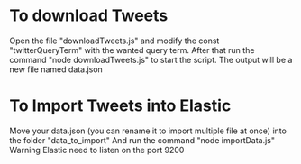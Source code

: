 # To download Tweets
Open the file "downloadTweets.js" and modify the const "twitterQueryTerm" with the wanted query term.
After that run the command "node downloadTweets.js" to start the script.
The output will be a new file named data.json

# To Import Tweets into Elastic
Move your data.json (you can rename it to import multiple file at once) into the folder "data_to_import"
And run the command "node importData.js"
Warning Elastic need to listen on the port 9200
